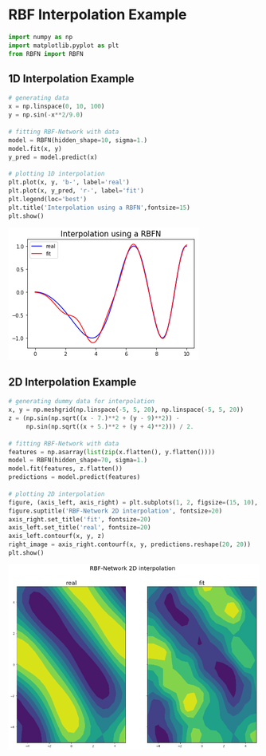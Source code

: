 
# RBF Interpolation Example


```python
import numpy as np
import matplotlib.pyplot as plt
from RBFN import RBFN
```

## 1D Interpolation Example


```python
# generating data
x = np.linspace(0, 10, 100)
y = np.sin(-x**2/9.0)

# fitting RBF-Network with data
model = RBFN(hidden_shape=10, sigma=1.)
model.fit(x, y)
y_pred = model.predict(x)

# plotting 1D interpolation
plt.plot(x, y, 'b-', label='real')
plt.plot(x, y_pred, 'r-', label='fit')
plt.legend(loc='best')
plt.title('Interpolation using a RBFN',fontsize=15)
plt.show()
```


![png](RadialBasis_files/RadialBasis_3_0.png)


## 2D Interpolation Example


```python
# generating dummy data for interpolation
x, y = np.meshgrid(np.linspace(-5, 5, 20), np.linspace(-5, 5, 20))
z = (np.sin(np.sqrt((x - 7.)**2 + (y - 9)**2)) -
     np.sin(np.sqrt((x + 5.)**2 + (y + 4)**2))) / 2.

# fitting RBF-Network with data
features = np.asarray(list(zip(x.flatten(), y.flatten())))
model = RBFN(hidden_shape=70, sigma=1.)
model.fit(features, z.flatten())
predictions = model.predict(features)

# plotting 2D interpolation
figure, (axis_left, axis_right) = plt.subplots(1, 2, figsize=(15, 10), sharey=True)
figure.suptitle('RBF-Network 2D interpolation', fontsize=20)
axis_right.set_title('fit', fontsize=20)
axis_left.set_title('real', fontsize=20)
axis_left.contourf(x, y, z)
right_image = axis_right.contourf(x, y, predictions.reshape(20, 20))
plt.show()
```


![png](RadialBasis_files/RadialBasis_5_0.png)

